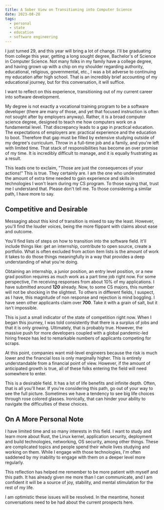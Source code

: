 ```yaml
---
title: A Sober View on Transitioning into Computer Science
date: 2023-08-28
tags:
  - personal
  - state
  - education
  - software engineering
---
```


I just turned 29, and this year will bring a lot of change. I'll be graduating from college this year, getting a long sought degree, Bachelor's of Science in Computer Science. Not many folks in my family have a college degree, and having grown up with a chip on my shoulder regarding authority, educational, religious, governmental, etc., I was a bit adverse to continuing my education after high school. That is an incredibly brief accounting of my educational journey, but for this conversation, it will suffice.

I want to reflect on this experience, transitioning out of my current career into software development.

My degree is not exactly a vocational training program to be a software developer (there are many of those, and yet that focused instruction is often not sought after by employers anyway). Rather, it is a broad computer science degree, designed to teach me how computers work on a fundamental level. That discrepancy leads to a gap in practical education. The expectations of employers are: practical experience and the education to boot. Therefore that gap must be filled by extensive studying outside of my degree's curriculum. Throw in a full-time job and a family, and you're left with limited time. That stack of responsibilities has become an over promise of my time. It is incredibly difficult to manage, and it is equally frustrating as a result.

This leads one to exclaim, "Those are just the consequences of your actions!" This is true. They certainly are. I am the one who underestimated the amount of extra time needed to gain experience and skills in technologies I won't learn during my CS program. To those saying that, trust me I understand that. Please don't tell me. To those considering a similar path, I have more to say.

## Competitive and Desirable

Messaging about this kind of transition is mixed to say the least. However, you'll find the louder voices, being the more flippant with claims about ease and outcome.

You'll find lists of steps on how to transition into the software field. It'll include things like: get an internship, contribute to open source, create a portfolio. What is often excluded from action item lists is the amount of work it takes to do those things meaningfully in a way that provides a deep understanding of what you're doing.

Obtaining an internship, a junior position, an entry level position, or a new grad position requires as much work as a part time job right now. For some perspective, I'm receiving responses from about 10% of my applications. I have submitted around **120** already. Now, to some CS majors, this number will not be shocking in the slightest. To others in different fields, I suspect, as I have, this magnitude of non response and rejection is mind boggling. I have seen other applicants claim over **700**. Take it with a grain of salt, but it isn't impossible.

This is just a small indicator of the state of competition right now. When I began this journey, I was told consistently that there is a surplus of jobs and that it is only growing. Ultimately, that is probably true. However, the massive push for more developers coupled with a global pandemic-led hiring freeze has led to remarkable numbers of applicants competing for scraps.

At this point, companies want mid-level engineers because the risk is much lower and the financial loss is only marginally higher. This is entirely understandable from a financial point of view. However, if the amount of anticipated growth is true, all of these folks entering the field will need somewhere to enter.

This is a desirable field. It has a lot of life benefits and infinite depth. Often, that is all you'll hear. If you're considering this path, go out of your way to see the full picture. Sometimes we have a tendency to see big life choices through rose colored glasses. Ironically, that can hinder your ability to navigate the difficulties of these choices.

## On A More Personal Note

I have limited time and so many interests in this field. I want to study and learn more about Rust, the Linux kernel, application security, deployment and build technologies, networking, OS security, among other things. These are complicated topics and people spend their whole lives studying and working on them. While I engage with those technologies, I'm often saddened by my inability to engage with them on a deeper level more regularly.

This reflection has helped me remember to be more patient with myself and this path. It has already given me more than I can communicate, and I am confident it will be a source of joy, stability, and mental stimulation for the rest of my life.

I am optimistic these issues will be resolved. In the meantime, honest conversations need to be had about the current prospects here.
